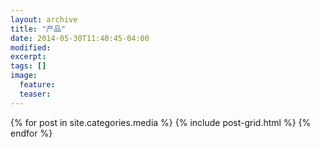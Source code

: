 ```yaml
---
layout: archive
title: "产品"
date: 2014-05-30T11:40:45-04:00
modified:
excerpt: 
tags: []
image:
  feature:
  teaser:
---
```


<div class="tiles">
{% for post in site.categories.media %}
  {% include post-grid.html %}
{% endfor %}
</div><!-- /.tiles -->